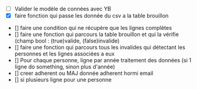 - [ ] Valider le modèle de connées avec YB
- [x] faire fonction qui passe les donnée du csv a la table brouillon
- [] faire une condition qui ne récupère que les lignes complètes
- [] faire une fonction qui parcours la table brouillon et qui la vérifie (champ bool : (true)valide, (false)invalide)
- [] faire une fonction qui parcours tous les invalides qui détectant les personnes et les lignes associées a eux
- [] Pour chaque personne, ligne par année traitement des données (si 1 ligne do something, sinon plus d'année)
- [] creer adherent ou MAJ donnée adherent hormi email
- [] si plusieurs ligne pour une personne
